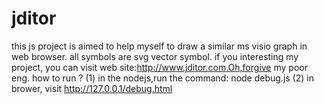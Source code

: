 # jditor
this js project is aimed to help myself to draw a similar ms visio graph in web browser. all symbols are svg vector symbol. 
if you interesting my project, you can visit  web site:http://www.jditor.com.Oh,forgive my poor eng.
how to run ?
(1) in the nodejs,run the command: node debug.js
(2) in brower, visit http://127.0.0.1/debug.html
